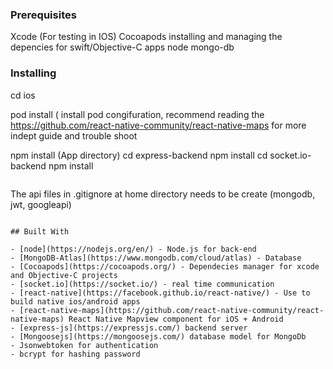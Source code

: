 
### Prerequisites

Xcode (For testing in IOS)
Cocoapods installing and managing the depencies for swift/Objective-C apps
node 
mongo-db


### Installing

cd ios

pod install ( install pod congifuration, recommend reading the https://github.com/react-native-community/react-native-maps for more indept guide and trouble shoot

npm install (App directory)
cd express-backend  npm install 
cd socket.io-backend npm install 
```

```
The api files in .gitignore at home directory needs to be create (mongodb, jwt, googleapi)
```

## Built With

- [node](https://nodejs.org/en/) - Node.js for back-end
- [MongoDB-Atlas](https://www.mongodb.com/cloud/atlas) - Database
- [Cocoapods](https://cocoapods.org/) - Dependecies manager for xcode and Objective-C projects
- [socket.io](https://socket.io/) - real time communication
- [react-native](https://facebook.github.io/react-native/) - Use to build native ios/android apps
- [react-native-maps](https://github.com/react-native-community/react-native-maps) React Native Mapview component for iOS + Android
- [express-js](https://expressjs.com/) backend server
- [Mongoosejs](https://mongoosejs.com/) database model for MongoDb
- Jsonwebtoken for authentication
- bcrypt for hashing password




